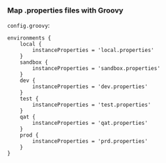 ### Map .properties files with Groovy

`config.groovy`:

    environments {
        local {
            instanceProperties = 'local.properties'
        }
        sandbox {
            instanceProperties = 'sandbox.properties'
        }
        dev {
            instanceProperties = 'dev.properties'
        }
        test {
            instanceProperties = 'test.properties'
        }
        qat {
            instanceProperties = 'qat.properties'
        }
        prod {
            instanceProperties = 'prd.properties'
        }
    }